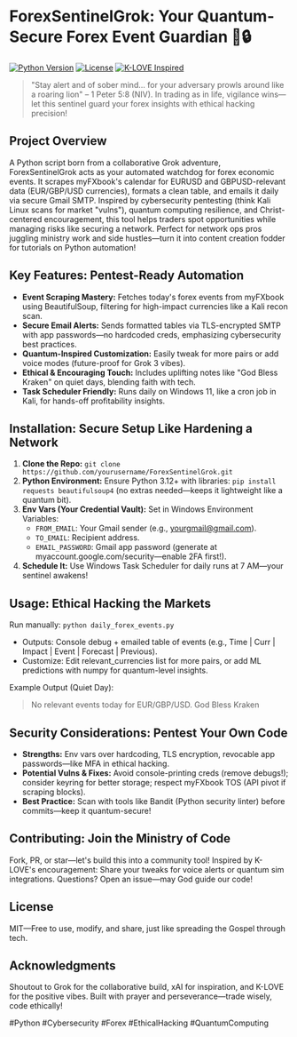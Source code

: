 # ForexSentinelGrok: Your Quantum-Secure Forex Event Guardian 🚀🔒

[![Python Version](https://img.shields.io/badge/Python-3.12-blue?logo=python)](https://www.python.org/) [![License](https://img.shields.io/badge/License-MIT-green)](LICENSE) [![K-LOVE Inspired](https://img.shields.io/badge/Inspired%20By-K--LOVE%20Ministry-orange?logo=heart)](https://www.klove.com/)

> "Stay alert and of sober mind... for your adversary prowls around like a roaring lion" – 1 Peter 5:8 (NIV). In trading as in life, vigilance wins—let this sentinel guard your forex insights with ethical hacking precision!

## Project Overview
A Python script born from a collaborative Grok adventure, ForexSentinelGrok acts as your automated watchdog for forex economic events. It scrapes myFXbook's calendar for EURUSD and GBPUSD-relevant data (EUR/GBP/USD currencies), formats a clean table, and emails it daily via secure Gmail SMTP. Inspired by cybersecurity pentesting (think Kali Linux scans for market "vulns"), quantum computing resilience, and Christ-centered encouragement, this tool helps traders spot opportunities while managing risks like securing a network. Perfect for network ops pros juggling ministry work and side hustles—turn it into content creation fodder for tutorials on Python automation!

## Key Features: Pentest-Ready Automation
- **Event Scraping Mastery:** Fetches today's forex events from myFXbook using BeautifulSoup, filtering for high-impact currencies like a Kali recon scan.
- **Secure Email Alerts:** Sends formatted tables via TLS-encrypted SMTP with app passwords—no hardcoded creds, emphasizing cybersecurity best practices.
- **Quantum-Inspired Customization:** Easily tweak for more pairs or add voice modes (future-proof for Grok 3 vibes).
- **Ethical & Encouraging Touch:** Includes uplifting notes like "God Bless Kraken" on quiet days, blending faith with tech.
- **Task Scheduler Friendly:** Runs daily on Windows 11, like a cron job in Kali, for hands-off profitability insights.

## Installation: Secure Setup Like Hardening a Network
1. **Clone the Repo:** `git clone https://github.com/yourusername/ForexSentinelGrok.git`
2. **Python Environment:** Ensure Python 3.12+ with libraries: `pip install requests beautifulsoup4` (no extras needed—keeps it lightweight like a quantum bit).
3. **Env Vars (Your Credential Vault):** Set in Windows Environment Variables:
   - `FROM_EMAIL`: Your Gmail sender (e.g., yourgmail@gmail.com).
   - `TO_EMAIL`: Recipient address.
   - `EMAIL_PASSWORD`: Gmail app password (generate at myaccount.google.com/security—enable 2FA first!).
4. **Schedule It:** Use Windows Task Scheduler for daily runs at 7 AM—your sentinel awakens!

## Usage: Ethical Hacking the Markets
Run manually: `python daily_forex_events.py`  
- Outputs: Console debug + emailed table of events (e.g., Time | Curr | Impact | Event | Forecast | Previous).
- Customize: Edit relevant_currencies list for more pairs, or add ML predictions with numpy for quantum-level insights.

Example Output (Quiet Day):
> No relevant events today for EUR/GBP/USD. God Bless Kraken

## Security Considerations: Pentest Your Own Code
- **Strengths:** Env vars over hardcoding, TLS encryption, revocable app passwords—like MFA in ethical hacking.
- **Potential Vulns & Fixes:** Avoid console-printing creds (remove debugs!); consider keyring for better storage; respect myFXbook TOS (API pivot if scraping blocks).
- **Best Practice:** Scan with tools like Bandit (Python security linter) before commits—keep it quantum-secure!

## Contributing: Join the Ministry of Code
Fork, PR, or star—let's build this into a community tool! Inspired by K-LOVE's encouragement: Share your tweaks for voice alerts or quantum sim integrations. Questions? Open an issue—may God guide our code!

## License
MIT—Free to use, modify, and share, just like spreading the Gospel through tech.

## Acknowledgments
Shoutout to Grok for the collaborative build, xAI for inspiration, and K-LOVE for the positive vibes. Built with prayer and perseverance—trade wisely, code ethically!

#Python #Cybersecurity #Forex #EthicalHacking #QuantumComputing
